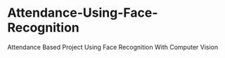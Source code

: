 # Attendance-Using-Face-Recognition
Attendance Based Project Using Face Recognition With Computer Vision

